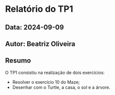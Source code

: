 # Relatório do TP1
## Data: 2024-09-09
## Autor: Beatriz Oliveira

## Resumo

O TP1 consistiu na realização de dois exercícios:
 - Resolver o exercício 10 do Maze;
 - Desenhar com o Turtle, a casa, o sol e a árvore.

